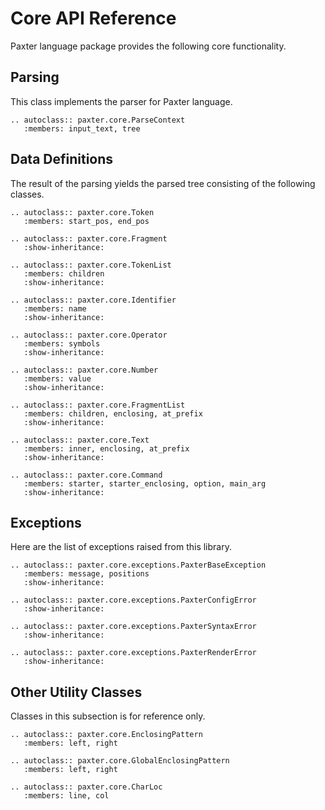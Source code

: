 # Core API Reference

Paxter language package provides the following core functionality.

## Parsing

This class implements the parser for Paxter language.

```eval_rst
.. autoclass:: paxter.core.ParseContext
   :members: input_text, tree
```

## Data Definitions

The result of the parsing yields the parsed tree consisting of the following classes.

```eval_rst
.. autoclass:: paxter.core.Token
   :members: start_pos, end_pos
 
.. autoclass:: paxter.core.Fragment
   :show-inheritance:

.. autoclass:: paxter.core.TokenList
   :members: children
   :show-inheritance:

.. autoclass:: paxter.core.Identifier
   :members: name
   :show-inheritance:

.. autoclass:: paxter.core.Operator
   :members: symbols
   :show-inheritance:

.. autoclass:: paxter.core.Number
   :members: value
   :show-inheritance:

.. autoclass:: paxter.core.FragmentList
   :members: children, enclosing, at_prefix
   :show-inheritance:

.. autoclass:: paxter.core.Text
   :members: inner, enclosing, at_prefix
   :show-inheritance:

.. autoclass:: paxter.core.Command
   :members: starter, starter_enclosing, option, main_arg
   :show-inheritance:
```

## Exceptions

Here are the list of exceptions raised from this library.

```eval_rst
.. autoclass:: paxter.core.exceptions.PaxterBaseException
   :members: message, positions
   :show-inheritance:

.. autoclass:: paxter.core.exceptions.PaxterConfigError
   :show-inheritance:

.. autoclass:: paxter.core.exceptions.PaxterSyntaxError
   :show-inheritance:

.. autoclass:: paxter.core.exceptions.PaxterRenderError
   :show-inheritance:

```

## Other Utility Classes

Classes in this subsection is for reference only.

```eval_rst
.. autoclass:: paxter.core.EnclosingPattern
   :members: left, right

.. autoclass:: paxter.core.GlobalEnclosingPattern
   :members: left, right

.. autoclass:: paxter.core.CharLoc
   :members: line, col
```
